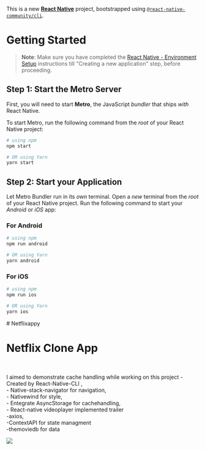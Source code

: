 This is a new [**React Native**](https://reactnative.dev) project, bootstrapped using [`@react-native-community/cli`](https://github.com/react-native-community/cli).

# Getting Started

> **Note**: Make sure you have completed the [React Native - Environment Setup](https://reactnative.dev/docs/environment-setup) instructions till "Creating a new application" step, before proceeding.

## Step 1: Start the Metro Server

First, you will need to start **Metro**, the JavaScript _bundler_ that ships _with_ React Native.

To start Metro, run the following command from the _root_ of your React Native project:

```bash
# using npm
npm start

# OR using Yarn
yarn start
```

## Step 2: Start your Application

Let Metro Bundler run in its _own_ terminal. Open a _new_ terminal from the _root_ of your React Native project. Run the following command to start your _Android_ or _iOS_ app:

### For Android

```bash
# using npm
npm run android

# OR using Yarn
yarn android
```

### For iOS

```bash
# using npm
npm run ios

# OR using Yarn
yarn ios
```

 # Netflixappy

<h1> Netflix Clone App </h1> <br/>

<p>I aimed to demonstrate cache handling while working on this project
- Created by React-Native-CLI ,<br/>
- Native-stack-navigator for navigation,<br/>
- Nativewind for style,<br/>
- Entegrate AsyncStorage for cachehandling,<br/>
- React-native videoplayer implemented trailer<br/>
-axios,<br/>
-ContextAPI for state managment<br/>
-themoviedb for data<br/>
</p>

![]("./src/assets/images/netflix.gif")
